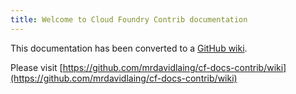 ```yaml
---
title: Welcome to Cloud Foundry Contrib documentation
---
```


This documentation has been converted to a [GitHub wiki](https://github.com/mrdavidlaing/cf-docs-contrib/wiki).

Please visit [https://github.com/mrdavidlaing/cf-docs-contrib/wiki](https://github.com/mrdavidlaing/cf-docs-contrib/wiki)